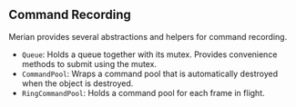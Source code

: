 ## Command Recording

Merian provides several abstractions and helpers for command recording.

- `Queue`: Holds a queue together with its mutex. Provides convenience methods to submit using the mutex.
- `CommandPool`: Wraps a command pool that is automatically destroyed when the object is destroyed.
- `RingCommandPool`: Holds a command pool for each frame in flight.
